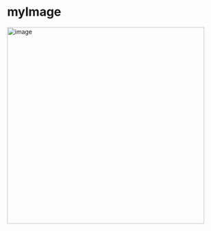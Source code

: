 # myImage

<img width="460" height="460" alt="image" src="https://github.com/user-attachments/assets/b02f4c72-fe17-4e0b-944d-a43fd4cfb20f" />
